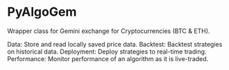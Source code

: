 # PyAlgoGem

Wrapper class for Gemini exchange for Cryptocurrencies (BTC & ETH).

Data:
Store and read locally saved price data.
Backtest:
Backtest strategies on historical data.
Deployment:
Deploy strategies to real-time trading.
Performance:
Monitor performance of an algorithm as it is live-traded.
